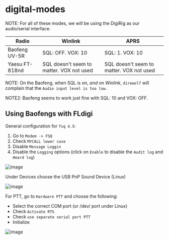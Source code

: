 # digital-modes

NOTE: For all of these modes, we will be using the DigiRig as our audio/serial interface.

Radio | Winlink | APRS
|-|-|-|
Baofeng UV-5R | SQL: OFF. VOX: 10 | SQL: 1. VOX: 10
Yaesu FT-818nd | SQL doesn't seem to matter. VOX not used |SQL doesn't seem to matter. VOX not used

NOTE: On the Baofeng, when SQL is on, _and_ on *Winlink*, `direwolf` will complain that the `Audio input level is too low`.

NOTE2: Baofeng seems to work just fine with SQL: 10 and VOX: OFF. 

## Using Baofengs with FLdigi

General configuration for `fsq 4.5`:
1. Go to `Modem -> FSQ`
2. Check `MYCALL lower case`
3. Disable `Message Loggin`
4. Disable the `Logging` options (click on `Enable` to disable the `Audit log` and `Heard log`)
   
![image](https://github.com/user-attachments/assets/142d6c24-4fab-4ca3-8f82-423c6877654c)


Under Devices choose the USB PnP Sound Device (Linux)

![image](https://github.com/user-attachments/assets/aa6506e4-7dda-4e31-af15-b18428598497)

For PTT, go to `Hardware PTT` and choose the following:

* Select the correct COM port (or /dev/ port under Linux)
* Check `Activate RTS`
* Check `use separate serial port PTT`
* Initialize

![image](https://github.com/user-attachments/assets/be0ed5dc-0e92-49e5-89a1-949dd9815ecd)
